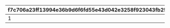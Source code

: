 |f7c706a23ff13994e36b9d6f6fd55e43d042e3258f923043fb255ba9b97e96e2|896a3cd141193008738681a2d3be996ccc0d9de8a7333e1d8a5d5f8f58099bb1|4c7d1c42d1a69e1a9d4bd054023595357e9ba64d9e1e5b701fa417b67bd7c9d3|
| --- | --- | --- |
|1|-1|1|